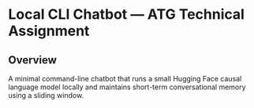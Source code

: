# Local CLI Chatbot — ATG Technical Assignment


## Overview
A minimal command-line chatbot that runs a small Hugging Face causal language model locally and maintains short-term conversational memory using a sliding window.
